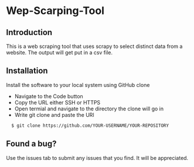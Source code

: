 # Wep-Scarping-Tool
## Introduction
This is a web scraping tool that uses scrapy to select distinct data from a website. The output will get put in a csv file.

## Installation

Install the software to your local system using GitHub clone

* Navigate to the Code button
* Copy the URL either SSH or HTTPS
* Open termial and navigate to the directory the clone will go in
* Write git clone and paste the URl

```bash
  $ git clone https://github.com/YOUR-USERNAME/YOUR-REPOSITORY
```

## Found a bug?

Use the issues tab to submit any issues that you find. It will be appreciated.


